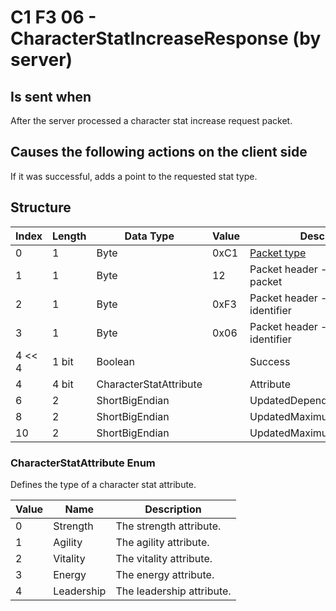 # C1 F3 06 - CharacterStatIncreaseResponse (by server)

## Is sent when

After the server processed a character stat increase request packet.

## Causes the following actions on the client side

If it was successful, adds a point to the requested stat type.

## Structure

| Index | Length | Data Type | Value | Description |
|-------|--------|-----------|-------|-------------|
| 0 | 1 |   Byte   | 0xC1  | [Packet type](PacketTypes.md) |
| 1 | 1 |    Byte   |   12   | Packet header - length of the packet |
| 2 | 1 |    Byte   | 0xF3  | Packet header - packet type identifier |
| 3 | 1 |    Byte   | 0x06  | Packet header - sub packet type identifier |
| 4 << 4 | 1 bit | Boolean |  | Success |
| 4 | 4 bit | CharacterStatAttribute |  | Attribute |
| 6 | 2 | ShortBigEndian |  | UpdatedDependentMaximumStat |
| 8 | 2 | ShortBigEndian |  | UpdatedMaximumShield |
| 10 | 2 | ShortBigEndian |  | UpdatedMaximumAbility |

### CharacterStatAttribute Enum

Defines the type of a character stat attribute.

| Value | Name | Description |
|-------|------|-------------|
| 0 | Strength | The strength attribute. |
| 1 | Agility | The agility attribute. |
| 2 | Vitality | The vitality attribute. |
| 3 | Energy | The energy attribute. |
| 4 | Leadership | The leadership attribute. |